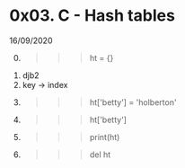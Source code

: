 # 0x03. C - Hash tables

16/09/2020

0. >>> ht = {} 
1. djb2
2. key -> index
3. >>> ht['betty'] = 'holberton'
4. >>> ht['betty'] 
5. >>> print(ht) 
6. >>> del ht 

